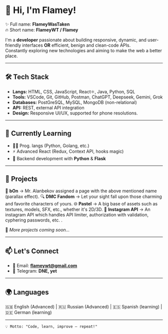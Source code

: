 <!-- ## Hi there 👋 -->

<!--
**FlameyWasTaken/flameywastaken** is a ✨ _special_ ✨ repository because its `README.md` (this file) appears on your GitHub profile.

Here are some ideas to get you started:

- 🔭 I’m currently working on ...
- 🌱 I’m currently learning ...
- 👯 I’m looking to collaborate on ...
- 🤔 I’m looking for help with ...
- 💬 Ask me about ...
- 📫 How to reach me: ...
- 😄 Pronouns: ...
- ⚡ Fun fact: ...
-->

# 🌟 Hi, I'm Flamey!  

✨ Full name: **FlameyWasTaken**  
🔥 Short name: **FlameyWT / Flamey**  

I'm a **developer** passionate about building responsive, dynamic, and user-friendly interfaces **OR** efficient, benign and clean-code APIs.  
Constantly exploring new technologies and aiming to make the web a better place.  

---

## 🛠 Tech Stack  
- **Langs:** HTML, CSS, JavaScript, React⚛️, Java, Python, SQL  
- **Tools:** VSCode, Git, GitHub, Postman, ChatGPT, Deepseek, Gemini, Grok   
- **Databases:** PostGreSQL, MySQL, MongoDB (non-relational)  
- **API:** REST, external API integration  
- **Design:** Responsive UI/UX, supported for phone resolutions.  

---

## 🌱 Currently Learning  
- 🧑‍💻 Prog. langs (Python, Golang, etc.)  
- ⚡ Advanced React (Redux, Context API, hooks magic)  
- 🐍 Backend development with **Python** & **Flask**  

---

## 💼 Projects  
🍗 **bOn** → Mr. Alanbekov assigned a page with the above mentioned name (parallax effect).
🔍 **DMC Fandom** → Let your sight fall upon those charming and favorite characters of yours.
🌐 **Pastel** → A big base of assets such as textures, models, SFX, etc., whether it's 2D/3D.
📱 **Instagram API** → An instagram API which handles API limiter, authorization with validation, cyphering passwords, etc. .

📌 *More projects coming soon…*  

---

## 📫 Let's Connect  
- 📧 Email: **flameywt@gmail.com**  
- 💬 Telegram: **DNE, yet**  

---

## 🌍 Languages  
🇬🇧 English (Advanced) | 🇷🇺 Russian (Advanced) | 🇪🇸 Spanish (learning) | 🇩🇪 German (learning)  

---

```markdown
💡 Motto: "Code, learn, improve — repeat!"
